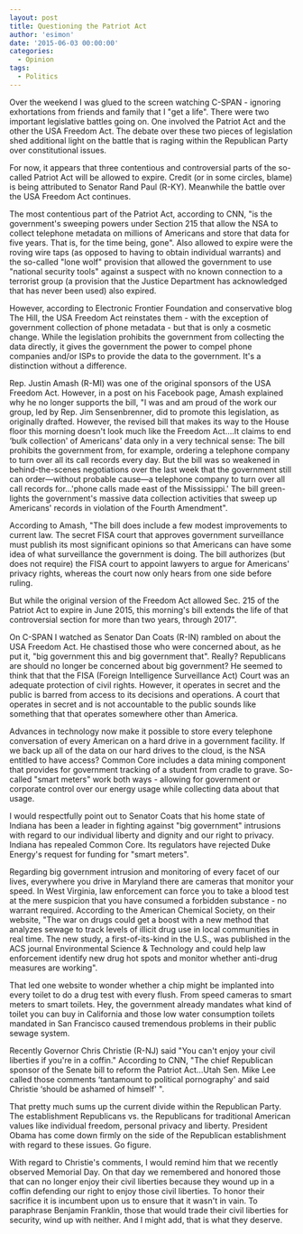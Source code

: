 ```yaml
---
layout: post
title: Questioning the Patriot Act
author: 'esimon'
date: '2015-06-03 00:00:00'
categories:
  - Opinion
tags:
  - Politics
---
```

Over the weekend I was glued to the screen watching C-SPAN - ignoring exhortations from friends and family that I "get a life". There were two important legislative battles going on. One involved the Patriot Act and the other the USA Freedom Act. The debate over these two pieces of legislation shed additional light on the battle that is raging within the Republican Party over constitutional issues. 

For now, it appears that three contentious and controversial parts of the so-called Patriot Act will be allowed to expire. Credit (or in some circles, blame) is being attributed to Senator Rand Paul (R-KY). Meanwhile the battle over the USA Freedom Act continues. 

The most contentious part of the Patriot Act, according to CNN, "is the government's sweeping powers under Section 215 that allow the NSA to collect telephone metadata on millions of Americans and store that data for five years. That is, for the time being, gone". Also allowed to expire were the roving wire taps (as opposed to having to obtain individual warrants) and the so-called "lone wolf" provision that allowed the government to use "national security tools" against a suspect with no known connection to a terrorist group (a provision that the Justice Department has acknowledged that has never been used) also expired. 

However, according to Electronic Frontier Foundation and conservative blog The Hill, the USA Freedom Act reinstates them - with the exception of government collection of phone metadata - but that is only a cosmetic change. While the legislation prohibits the government from collecting the data directly, it gives the government the power to compel phone companies and/or ISPs to provide the data to the government. It's a distinction without a difference. 

Rep. Justin Amash (R-MI) was one of the original sponsors of the USA Freedom Act. However, in a post on his Facebook page, Amash explained why he no longer supports the bill, "I was and am proud of the work our group, led by Rep. Jim Sensenbrenner, did to promote this legislation, as originally drafted. However, the revised bill that makes its way to the House floor this morning doesn't look much like the Freedom Act….It claims to end ‘bulk collection' of Americans' data only in a very technical sense: The bill prohibits the government from, for example, ordering a telephone company to turn over all its call records every day. But the bill was so weakened in behind-the-scenes negotiations over the last week that the government still can order—without probable cause—a telephone company to turn over all call records for…'phone calls made east of the Mississippi.' The bill green-lights the government's massive data collection activities that sweep up Americans' records in violation of the Fourth Amendment".

According to Amash, "The bill does include a few modest improvements to current law. The secret FISA court that approves government surveillance must publish its most significant opinions so that Americans can have some idea of what surveillance the government is doing. The bill authorizes (but does not require) the FISA court to appoint lawyers to argue for Americans' privacy rights, whereas the court now only hears from one side before ruling.

But while the original version of the Freedom Act allowed Sec. 215 of the Patriot Act to expire in June 2015, this morning's bill extends the life of that controversial section for more than two years, through 2017".

On C-SPAN I watched as Senator Dan Coats (R-IN) rambled on about the USA Freedom Act. He chastised those who were concerned about, as he put it, "big government this and big government that". Really? Republicans are should no longer be concerned about big government? He seemed to think that that the FISA (Foreign Intelligence Surveillance Act) Court was an adequate protection of civil rights. However, it operates in secret and the public is barred from access to its decisions and operations. A court that operates in secret and is not accountable to the public sounds like something that that operates somewhere other than America. 

Advances in technology now make it possible to store every telephone conversation of every American on a hard drive in a government facility. If we back up all of the data on our hard drives to the cloud, is the NSA entitled to have access? Common Core includes a data mining component that provides for government tracking of a student from cradle to grave. So-called "smart meters" work both ways - allowing for government or corporate control over our energy usage while collecting data about that usage. 

I would respectfully point out to Senator Coats that his home state of Indiana has been a leader in fighting against "big government" intrusions with regard to our individual liberty and dignity and our right to privacy. Indiana has repealed Common Core. Its regulators have rejected Duke Energy's request for funding for "smart meters". 

Regarding big government intrusion and monitoring of every facet of our lives, everywhere you drive in Maryland there are cameras that monitor your speed. In West Virginia, law enforcement can force you to take a blood test at the mere suspicion that you have consumed a forbidden substance - no warrant required. According to the American Chemical Society, on their website, "The war on drugs could get a boost with a new method that analyzes sewage to track levels of illicit drug use in local communities in real time. The new study, a first-of-its-kind in the U.S., was published in the ACS journal Environmental Science & Technology and could help law enforcement identify new drug hot spots and monitor whether anti-drug measures are working". 

That led one website to wonder whether a chip might be implanted into every toilet to do a drug test with every flush. From speed cameras to smart meters to smart toilets. Hey, the government already mandates what kind of toilet you can buy in California and those low water consumption toilets mandated in San Francisco caused tremendous problems in their public sewage system. 

Recently Governor Chris Christie (R-NJ) said "You can't enjoy your civil liberties if you're in a coffin." According to CNN, "The chief Republican sponsor of the Senate bill to reform the Patriot Act…Utah Sen. Mike Lee called those comments ‘tantamount to political pornography' and said Christie ‘should be ashamed of himself' ". 

That pretty much sums up the current divide within the Republican Party. The establishment Republicans vs. the Republicans for traditional American values like individual freedom, personal privacy and liberty. President Obama has come down firmly on the side of the Republican establishment with regard to these issues. Go figure. 

With regard to Christie's comments, I would remind him that we recently observed Memorial Day. On that day we remembered and honored those that can no longer enjoy their civil liberties because they wound up in a coffin defending our right to enjoy those civil liberties. To honor their sacrifice it is incumbent upon us to ensure that it wasn't in vain. To paraphrase Benjamin Franklin, those that would trade their civil liberties for security, wind up with neither. And I might add, that is what they deserve. 

